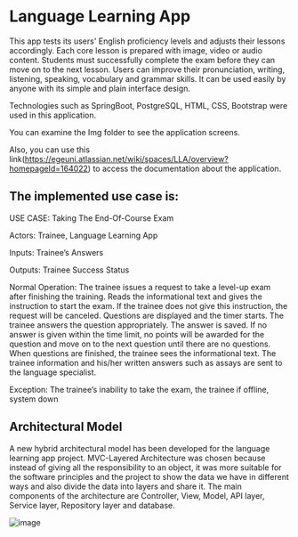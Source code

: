 # Language Learning App


This app tests its users' English proficiency levels and adjusts their lessons accordingly. Each core lesson is prepared with image, video or audio content. Students must successfully complete the exam before they can move on to the next lesson. Users can improve their pronunciation, writing, listening, speaking, vocabulary and grammar skills. It can be used easily by anyone with its simple and plain interface design.

Technologies such as SpringBoot, PostgreSQL, HTML, CSS, Bootstrap were used in this application.

You can examine the Img folder to see the application screens.

Also, you can use this link(https://egeuni.atlassian.net/wiki/spaces/LLA/overview?homepageId=164022) to access the documentation about the application.

## The implemented use case is:
USE CASE: Taking The End-Of-Course Exam 

Actors: Trainee, Language Learning App 

Inputs: Trainee’s Answers 

Outputs: Trainee Success Status 

Normal Operation: The trainee issues a request to take a level-up exam after finishing the training. Reads the informational text and gives the instruction to start the exam. If the trainee does not give this instruction, the request will be canceled. Questions are displayed and the timer starts. The trainee answers the question appropriately. The answer is saved. If no answer is given within the time limit, no points will be awarded for the question and move on to the next question until there are no questions. When questions are finished, the trainee sees the informational text. The trainee information and his/her written answers such as assays are sent to the language specialist. 

Exception: The trainee’s inability to take the exam, the trainee if offline, system down


## Architectural Model
A new hybrid architectural model has been developed for the language learning app project. MVC-Layered Architecture was chosen because instead of giving all the responsibility to an object, it was more suitable for the software principles and the project to show the data we have in different ways and also divide the data into layers and share it. The main components of the architecture are Controller, View, Model, API layer, Service layer, Repository layer and database.

![image](https://user-images.githubusercontent.com/71715359/210367615-6ae3e0aa-b811-46e3-96f8-a7a4bd67d864.png)

